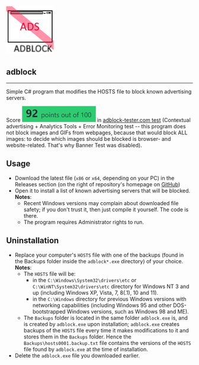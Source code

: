 # ![adblock](adblock.bmp)

## adblock

-------------------------------

Simple C# program that modifies the HOSTS file to block known advertising servers.

Score ![92 points out of 100](92-out-of-100.png) in [adblock-tester.com test](https://adblock-tester.com/) (Contextual advertising + Analytics Tools + Error Monitoring test -- this program does not block images and GIFs from webpages, because that would block ALL images: to decide which images should be blocked is browser- and website-related. That's why Banner Test was disabled).

## Usage

* Download the latest file (<code>x86</code> or <code>x64</code>, depending on your PC) in the Releases section (on the right of repository's homepage on [GitHub](https://github.com/ciao1092/adblock/))
* Open it to install a list of known advertising servers that will be blocked. **Notes**: 
  * Recent Windows versions may complain about downloaded file safety; if you don't trust it, then just compile it yourself. The code is there.
  * The program requires Administrator rights to run.

## Uninstallation

* Replace your computer's <code>HOSTS</code> file with one of the backups (found in the Backups folder inside the <code>adblock*.exe</code> directory) of your choice. **Notes**:
  * The <code>HOSTS</code> file will be:
    * in the <code>C:\Windows\System32\drivers\etc</code> or <code>C:\WinNT\System32\drivers\etc</code> directory for Windows NT 3 and up (including Windows XP, Vista, 7, 8(.1), 10 and 11).
    * in the <code>C:\Windows</code> directory for previous Windows versions with networking capabilities (including Windows 95 and other DOS-bootstrapped Windows versions, such as Windows 98 and ME).
  * The <code>Backups</code> folder is located in the same folder <code>adblock.exe</code> is, and is created by <code>adblock.exe</code> upon installation; <code>adblock.exe</code> creates backups of the <code>HOSTS</code> file every time it makes modifications to it and stores them in the <code>Backups</code> folder. Hence the <code>Backups\hosts0001.backup.txt</code> file contains the versions of the <code>HOSTS</code> file found by <code>adblock.exe</code> at the time of installation.
* Delete the <code>adblock.exe</code> file you downloaded earlier.
